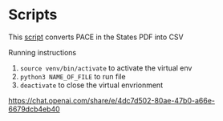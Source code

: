 # Scripts

This [script](parse_pace_in_the_states_to_csv.py) converts PACE in the States PDF into CSV

Running instructions

1. `source venv/bin/activate` to activate the virtual env
2. `python3 NAME_OF_FILE` to run file
3. `deactivate` to close the virtual envrionment

https://chat.openai.com/share/e/4dc7d502-80ae-47b0-a66e-6679dcb4eb40

